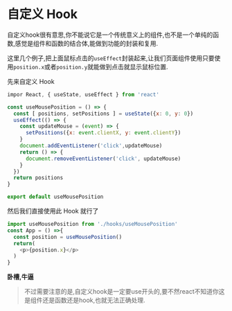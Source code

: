 # 自定义 Hook

自定义hook很有意思,你不能说它是一个传统意义上的组件,也不是一个单纯的函数,感觉是组件和函数的结合体,能做到功能的封装和复用.

这里几个例子,把上面鼠标点击的`useEffect`封装起来,让我们页面组件使用只要使用`position.x`或者`position.y`就能做到点击就显示鼠标位置.

先来自定义 Hook
```js
impor React, { useState, useEffect } from 'react'

const useMousePosition = () => {
  const [ positions, setPositions ] = useState({x: 0, y: 0})
  useEffect(() => {
    const updateMouse = (event) => {
      setPositions({x: event.clientX, y: event.clientY})
    }
    document.addEventListener('click',updateMouse)
    return () => {
      document.removeEventListener('click', updateMouse)
    }
  })
  return positions
}

export default useMousePosition
```
然后我们直接使用此 Hook 就行了
```js
import useMousePosition from './hooks/useMousePosition'
const App = () =>{
  const position = useMousePosition()
  return(
    <p>{position.x}</p>
  )
}
```
**卧槽,牛逼**

>不过需要注意的是,自定义hook是一定要use开头的,要不然react不知道你这是组件还是函数还是hook,也就无法正确处理.